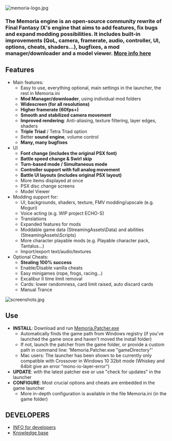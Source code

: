 ![memoria-logo.jpg](https://github.com/user-attachments/assets/625396cc-7553-4607-9626-9f98917d6073)

### The Memoria engine is an open-source community rewrite of Final Fantasy IX's engine that aims to add features, fix bugs and expand modding possibilities. It includes built-in improvements (QoL, camera, framerate, audio, controller, UI, options, cheats, shaders...), bugfixes, a mod manager/downloader and a model viewer. [More info here](https://github.com/Albeoris/Memoria/wiki/Project-Overview)

## Features


- Main features:
    - Easy to use, everything optional, main settings in the launcher, the rest in Memoria.ini
    - **Mod Manager/downloader**, using individual mod folders
    - **Widescreen (for all resolutions)**
    - **Higher framerate (60fps+)**
    - **Smooth and stabilized camera movement**
    - **Improved rendering**: Anti-aliasing, texture filtering, layer edges, shaders
    - **Triple Triad** / Tetra Triad option
    - Better **sound engine**, volume control
    - **Many, many bugfixes**
- UI
    - **Font change (includes the original PSX font)**
    - **Battle speed change & Swirl skip**
    - **Turn-based mode / Simultaneous mode**
    - **Controller support with full analog movement**
    - **Battle UI layouts (includes original PSX layout)**
    - More items displayed at once
    - PSX disc change screens
    - Model Viewer
- Modding support for:
    - UI, backgrounds, shaders, texture, FMV modding/upscale (e.g. Moguri)
    - Voice acting (e.g. WIP project ECHO-S)
    - Translations
    - Expanded features for mods
    - Moddable game data (StreamingAssets\Data\) and abilities (StreamingAssets\Scripts\)
    - More character playable mods (e.g. Playable character pack, Tantalus...)
    - Import/export text/audio/textures
- Optional Cheats:
    - **Stealing 100% success**
    - Enable/Disable vanilla cheats
    - Easy minigames (rope, frogs, racing...)
    - Excalibur II time limit removal
    - Cards: lower randomness, card limit raised, auto discard cards
    - Manual Trance
 
![screenshots.jpg](https://github.com/user-attachments/assets/2bacaa4c-c380-44a8-bc67-9814594154d0)


## Use

- **INSTALL**: Download and run [Memoria.Patcher.exe](https://github.com/Albeoris/Memoria/releases/latest/download/Memoria.Patcher.exe)
  - Automatically finds the game path from Windows registry (if you've launched the game once and haven't moved the install folder)
  - If not, launch the patcher from the game folder, or provide a custom path in command line: 'Memoria.Patcher.exe "gameDirectory"'
  - Mac users: The launcher has been shown to be currently only compatible with Crossover in Windows 10 32bit mode (Whiskey and 64bit give an error "mono-io-layer-error")
- **UPDATE**: with the latest patcher exe or use "check for updates" in the launcher
- **CONFIGURE**: Most crucial options and cheats are embedded in the game launcher
  - More in-depth configuration is available in the file Memoria.ini (in the game folder)

## DEVELOPERS

- [INFO for developers](https://github.com/Albeoris/Memoria/wiki/Developer-instructions)
- [Knowledge base](../../wiki#knowledge-base)
